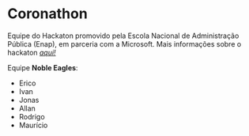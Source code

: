 # Coronathon

Equipe do Hackaton promovido pela Escola Nacional de Administração Pública (Enap), em parceria com a Microsoft.
Mais informações sobre o hackaton _[aqui!](https://news.microsoft.com/pt-br/enap-lanca-desafio-hackathon-covid-19/)_  

Equipe <b>Noble Eagles</b>:
 - Erico
 - Ivan
 - Jonas
 - Allan
 - Rodrigo
 - Maurício
 
